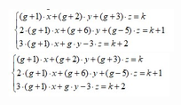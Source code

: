 <img src="https://github.com/qqlexa/numerical_methods/blob/master/lab2/src/main/resourses/1.jpg">
<img src="https://github.com/qqlexa/numerical_methods/blob/master/lab2/src/main/resourses/2.jpg">
